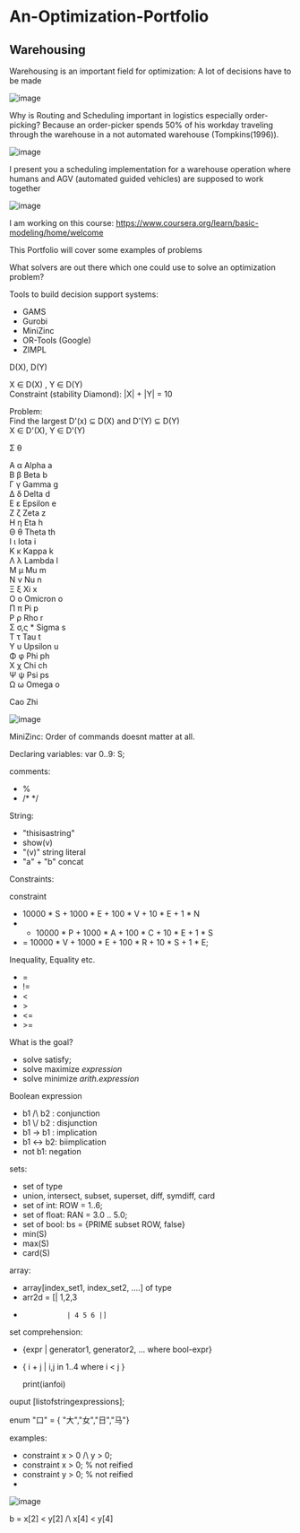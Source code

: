 # An-Optimization-Portfolio

## Warehousing

Warehousing is an important field for optimization: A lot of decisions have to be made

![image](https://user-images.githubusercontent.com/29587190/150120231-95d09b0a-7a22-49c9-a6e4-2b7e41aa58fb.png)


Why is Routing and Scheduling important in logistics especially order-picking?
Because an order-picker spends 50% of his workday traveling through the warehouse in a not automated warehouse (Tompkins(1996)).

![image](https://user-images.githubusercontent.com/29587190/150119615-0a796acb-fe06-4e50-845e-fae10a193e7c.png)


I present you a scheduling implementation for a warehouse operation where humans and AGV (automated guided vehicles) are supposed to work together

![image](https://user-images.githubusercontent.com/29587190/150118148-e9cb11b7-9edf-4708-85a4-1ea6408de3c9.png)



I am working on this course: https://www.coursera.org/learn/basic-modeling/home/welcome

This Portfolio will cover some examples of problems

What solvers are out there which one could use to solve an optimization problem?

Tools to build decision support systems:
- GAMS
- Gurobi
- MiniZinc
- OR-Tools (Google)
- ZIMPL


D(X), D(Y)


X ∈ D(X) , Y ∈ D(Y)\
Constraint (stability Diamond): |X| + |Y| = 10


Problem:\
Find the largest D'(x) ⊆ D(X) and D'(Y) ⊆ D(Y)\
X ∈ D'(X), Y ∈ D'(Y)

Σ
θ

Α	α	Alpha	a	
Β	β	Beta	b	
Γ	γ	Gamma	g	
Δ	δ	Delta	d	
Ε	ε	Epsilon	e	
Ζ	ζ	Zeta	z	
Η	η	Eta	h	
Θ	θ	Theta	th	
Ι	ι	Iota	i	
Κ	κ	Kappa	k	
Λ	λ	Lambda	l	
Μ	μ	Mu	m	
Ν	ν	Nu	n	
Ξ	ξ	Xi	x	
Ο	ο	Omicron	o	
Π	π	Pi	p	
Ρ	ρ	Rho	r	
Σ	σ,ς *	Sigma	s	
Τ	τ	Tau	t	
Υ	υ	Upsilon	u	
Φ	φ	Phi	ph	
Χ	χ	Chi	ch	
Ψ	ψ	Psi	ps	
Ω	ω	Omega	o	

Cao Zhi 

![image](https://user-images.githubusercontent.com/29587190/149989811-21c0b3f0-135f-47d1-b432-485fcd397848.png)

MiniZinc:
Order of commands doesnt matter at all.

Declaring variables:
var 0..9: S;

comments:
- %
- /* */

String:
- "thisisastring"
- show(v)
- "\(v)" string literal
- "a" + "b" concat

Constraints:

constraint
- 10000 * S + 1000 * E + 100 * V + 10 * E + 1 * N
- + 10000 * P + 1000 * A + 100 * C + 10 * E + 1 * S
- = 10000 * V + 1000 * E + 100 * R + 10 * S + 1 * E;


Inequality, Equality etc.
- =
- !=
- <
- \>
- <=
- \>=

What is the goal?
- solve satisfy;
- solve maximize *expression*
- solve minimize *arith.expression*

Boolean expression
- b1 /\ b2 : conjunction
- b1 \\/ b2 : disjunction
- b1 -> b1 : implication
- b1 <-> b2: biimplication
- not b1: negation




sets:
- set of type
- union, intersect, subset, superset, diff, symdiff, card
- set of int: ROW = 1..6;
- set of float: RAN = 3.0 .. 5.0;
- set of bool: bs = {PRIME subset ROW, false}
- min(S)
- max(S)
- card(S)

array:
- array[index_set1, index_set2, ....] of type
- arr2d = [| 1,2,3
-                | 4 5 6 |]


set comprehension:
- {expr | generator1, generator2, ... where bool-expr}
- { i + j | i,j in 1..4 where i < j }


  print(ianfoi)

ouput [listofstringexpressions];


enum "口" = { "大","女","日","马"}

examples:

- constraint x > 0 /\ y > 0;
- constraint x > 0; % not reified
- constraint y > 0; % not reified
- 
![image](https://user-images.githubusercontent.com/29587190/150001066-dbb9553d-68dd-4e08-ab15-f6d3ead9db26.png)


b = x[2] < y[2] /\ x[4] < y[4]



